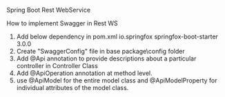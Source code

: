 Spring Boot Rest WebService

How to implement Swagger in Rest WS

1. Add below dependency in pom.xml
    <dependency>
        <groupId>io.springfox</groupId>
        <artifactId>springfox-boot-starter</artifactId>
        <version>3.0.0</version>
    </dependency>
2. Create "SwaggerConfig" file in base package\config folder
3. Add @Api annotation to provide descriptions about a particular controller in Controller Class
4. Add @ApiOperation annotation at method level.
5. use @ApiModel for the entire model class and @ApiModelProperty for individual attributes of the model class.
